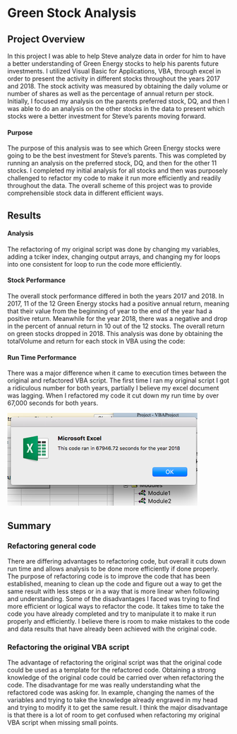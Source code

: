 # Green Stock Analysis
## Project Overview
In this project I was able to help Steve analyze data in order for him to have a better understanding of Green Energy stocks to help his parents future investments. I utilized Visual Basic for Applications, VBA, through excel in order to present the activity in different stocks throughout the years 2017 and 2018. The stock activity was measured by obtaining the daily volume or number of shares as well as the percentage of annual return per stock. Initially, I focused my analysis on the parents preferred stock, DQ, and then I was able to do an analysis on the other stocks in the data to present which stocks were a better investment for Steve’s parents moving forward. 
#### Purpose
The purpose of this analysis was to see which Green Energy stocks were going to be the best investment for Steve’s parents. This was completed by running an analysis on the preferred stock, DQ, and then for the other 11 stocks. I completed my initial analysis for all stocks and then was purposely challenged to refactor my code to make it run more efficiently and readily throughout the data. The overall scheme of this project was to provide comprehensible stock data in different efficient ways. 
## Results
#### Analysis
The refactoring of my original script was done by changing my variables, adding a tciker index, changing output arrays, and changing my for loops into one consistent for loop to run the code more efficiently. 

#### Stock Performance
The overall stock performance differed in both the years 2017 and 2018.  In 2017, 11 of the 12 Green Energy stocks had a positive annual return, meaning that their value from the beginning of year to the end of the year had a positive return. Meanwhile for the year 2018, there was a negative and drop in the percent of annual return in 10 out of the 12 stocks. The overall return on green stocks dropped in 2018. This analysis was done by obtaining the totalVolume and return for each stock in VBA using the code:
#### Run Time Performance
There was a major difference when it came to execution times between the original and refactored VBA script. The first time I ran my original script I got a ridiculous number for both years, partially I believe my excel document was lagging.
When I refactored my code it cut down my run time by over 67,000 seconds for both years. 

![](https://github.com/allison-chavez/stock-analysis/blob/main/Resources-VBA/Screen%20Shot%202021-01-21%20at%206.52.30%20PM.png)
## Summary
### Refactoring general code 
There are differing advantages to refactoring code, but overall it cuts down run time and allows analysis to be done more efficiently if done properly. The purpose of refactoring code is to improve the code that has been established, meaning to clean up the code and figure out a way to get the same result with less steps or in a way that is more linear when following and understanding. Some of the disadvantages I faced was trying to find more efficient or logical ways to refactor the code. It takes time to take the code you have already completed and try to manipulate it to make it run properly and efficiently. I believe there is room to make mistakes to the code and data results that have already been achieved with the original code.

### Refactoring the original VBA script
The advantage of refactoring the original script was that the original code could be used as a template for the refactored code. Obtaining a strong knowledge of the original code could be carried over when refactoring the code. The disadvantage for me was really understanding what the refactored code was asking for. In example, changing the names of the variables and trying to take the knowledge already engraved in my head and trying to modify it to get the same result. I think the major disadvantage is that there is a lot of room to get confused when refactoring my original VBA script when missing small points. 
